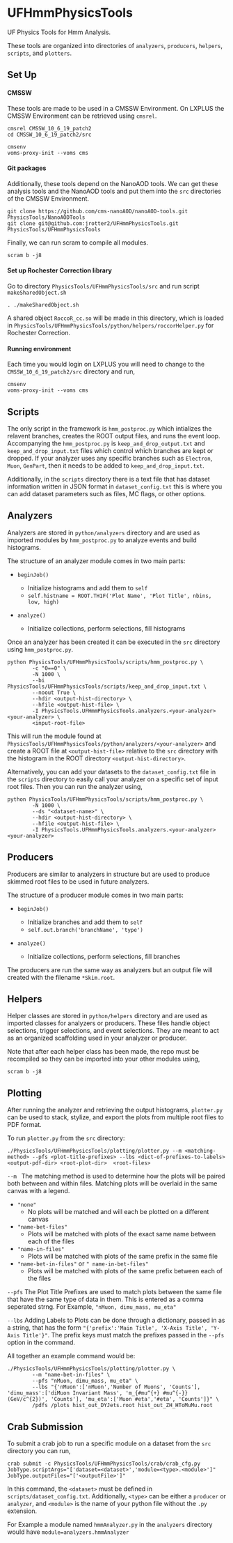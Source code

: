 # UFHmmPhysicsTools
UF Physics Tools for Hmm Analysis.

These tools are organized into directories of `analyzers`, `producers`, `helpers`, `scripts`, and `plotters`.


## Set Up

#### CMSSW
These tools are made to be used in a CMSSW Environment. On LXPLUS the CMSSW Environment can be retrieved using `cmsrel`.
```
cmsrel CMSSW_10_6_19_patch2
cd CMSSW_10_6_19_patch2/src

cmsenv
voms-proxy-init --voms cms
```

#### Git packages
Additionally, these tools depend on the NanoAOD tools. We can get these analysis tools and the NanoAOD tools and put them into the `src` directories of the CMSSW Environment.
```
git clone https://github.com/cms-nanoAOD/nanoAOD-tools.git PhysicsTools/NanoAODTools
git clone git@github.com:jrotter2/UFHmmPhysicsTools.git PhysicsTools/UFHmmPhysicsTools
```

Finally, we can run scram to compile all modules.
```
scram b -j8
```

#### Set up Rochester Correction library
Go to directory `PhysicsTools/UFHmmPhysicsTools/src` and run script `makeSharedObject.sh`
```
. ./makeSharedObject.sh
```
A shared object `RoccoR_cc.so` will be made in this directory, which is loaded in `PhysicsTools/UFHmmPhysicsTools/python/helpers/roccorHelper.py` for Rochester Correction.  

#### Running environment
Each time you would login on LXPLUS you will need to change to the `CMSSW_10_6_19_patch2/src` directory and run,
```
cmsenv
voms-proxy-init --voms cms
```

## Scripts
The only script in the framework is `hmm_postproc.py` which intializes the relavent branches, creates the ROOT output files, and runs the event loop. Accompanying the `hmm_postproc.py` is `keep_and_drop_output.txt` and `keep_and_drop_input.txt` files which control which branches are kept or dropped. If your analyzer uses any specific branches such as `Electron`, `Muon`, `GenPart`, then it needs to be added to `keep_and_drop_input.txt`. 

Additionally, in the `scripts` directory there is a text file that has dataset information written in JSON format in `dataset_config.txt` this is where you can add dataset parameters such as files, MC flags, or other options. 

## Analyzers
Analyzers are stored in `python/analyzers` directory and are used as imported modules by `hmm_postproc.py` to analyze events and build histograms. 

The structure of an analyzer module comes in two main parts:

* `beginJob()`
    * Initialize histograms and add them to `self`
    * `self.histname = ROOT.TH1F('Plot Name', 'Plot Title', nbins, low, high)`

* `analyze()`
    * Initialize collections, perform selections, fill histograms


Once an analyzer has been created it can be executed in the `src` directory using `hmm_postproc.py`.
```
python PhysicsTools/UFHmmPhysicsTools/scripts/hmm_postproc.py \
        -c "0==0" \
        -N 1000 \
        --bi PhysicsTools/UFHmmPhysicsTools/scripts/keep_and_drop_input.txt \
        --noout True \
        --hdir <output-hist-directory> \
        --hfile <output-hist-file> \
        -I PhysicsTools.UFHmmPhysicsTools.analyzers.<your-analyzer> <your-analyzer> \
        <input-root-file>
```
This will run the module found at `PhysicsTools/UFHmmPhysicsTools/python/analyzers/<your-analyzer>` and create a ROOT file at `<output-hist-file>` relative to the `src` directory with the histogram in the ROOT directory `<output-hist-directory>`.

Alternatively, you can add your datasets to the `dataset_config.txt` file in the `scripts` directory to easily call your analyzer on a specific set of input root files. Then you can run the analyzer using,
```
python PhysicsTools/UFHmmPhysicsTools/scripts/hmm_postproc.py \
        -N 1000 \
        --ds "<dataset-name>" \
        --hdir <output-hist-directory> \
        --hfile <output-hist-file> \
        -I PhysicsTools.UFHmmPhysicsTools.analyzers.<your-analyzer> <your-analyzer>
```

## Producers
Producers are similar to analyzers in structure but are used to produce skimmed root files to be used in future analyzers. 

The structure of a producer module comes in two main parts:
* `beginJob()`
    * Initialize branches and add them to `self`
    * `self.out.branch('branchName', 'type')`

* `analyze()`
    * Initialize collections, perform selections, fill branches

The producers are run the same way as analyzers but an output file will created with the filename `*Skim.root`.

## Helpers
Helper classes are stored in `python/helpers` directory and are used as imported classes for analyzers or producers. These files handle object selections, trigger selections, and event selections. They are meant to act as an organized scaffolding used in your analyzer or producer. 

Note that after each helper class has been made, the repo must be recompiled so they can be imported into your other modules using, 
```
scram b -j8
```

## Plotting
After running the analyzer and retrieving the output histograms, `plotter.py` can be used to stack, stylize, and export the plots from multiple root files to PDF format.

To run `plotter.py` from the `src` directory:
```
./PhysicsTools/UFHmmPhysicsTools/plotting/plotter.py --m <matching-method> --pfs <plot-title-prefixes> --lbs <dict-of-prefixes-to-labels> <output-pdf-dir> <root-plot-dir>  <root-files>
``` 

`--m ` The matching method is used to determine how the plots will be paired both between and within files. Matching plots will be overlaid in the same canvas with a legend.
* `"none"`
    * No plots will be matched and will each be plotted on a different canvas
* `"name-bet-files"`
    * Plots will be matched with plots of the exact same name between each of the files
* `"name-in-files"`
    * Plots will be matched with plots of the same prefix in the same file
* `"name-bet-in-files"` or `" name-in-bet-files"`
    * Plots will be matched with plots of the same prefix between each of the files

`--pfs` The Plot Title Prefixes are used to match plots between the same file that have the same type of data in them. This is entered as a comma seperated strng. For Example, `"nMuon, dimu_mass, mu_eta"`

`--lbs` Adding Labels to Plots can be done through a dictionary, passed in as a string, that has the form `"{'prefix':'Main Title', 'X-Axis Title', 'Y-Axis Title'}"`. The prefix keys must match the prefixes passed in the `--pfs` option in the command.

All together an example command would be: 
```
./PhysicsTools/UFHmmPhysicsTools/plotting/plotter.py \
        --m "name-bet-in-files" \
        --pfs "nMuon, dimu_mass, mu_eta" \
        --lbs "{'nMuon':['nMuon','Number of Muons', 'Counts'], 'dimu_mass':['diMuon Invariant Mass', 'm_{#mu^{+} #mu^{-}} (GeV/c^{2})', 'Counts'], 'mu_eta':['Muon #eta','#eta', 'Counts']}" \
        /pdfs /plots hist_out_DYJets.root hist_out_ZH_HToMuMu.root
```


## Crab Submission
To submit a crab job to run a specific module on a dataset from the `src` directory you can run,
```
crab submit -c PhysicsTools/UFHmmPhysicsTools/crab/crab_cfg.py JobType.scriptArgs="['dataset=<dataset>','module=<type>.<module>']" JobType.outputFiles="['<outputFile>']"

```
In this command, the `<dataset>` must be defined in `scripts/dataset_config.txt`. Additionally, `<type>` can be either a `producer` or `analyzer`, and `<module>` is the name of your python file without the `.py` extension. 

For Example a module named `hmmAnalyzer.py` in the `analyzers` directory would have `module=analyzers.hmmAnalyzer`
